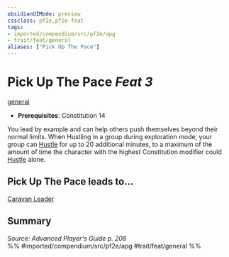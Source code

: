 ```yaml
---
obsidianUIMode: preview
cssclass: pf2e,pf2e-feat
tags:
- imported/compendium/src/pf2e/apg
- trait/feat/general
aliases: ["Pick Up The Pace"]
---
```

# Pick Up The Pace  *Feat 3*  
[general](general.md)  

- **Prerequisites**: Constitution 14

You lead by example and can help others push themselves beyond their normal limits. When Hustling in a group during exploration mode, your group can [Hustle](hustle.md) for up to 20 additional minutes, to a maximum of the amount of time the character with the highest Constitution modifier could [Hustle](hustle.md) alone.

## Pick Up The Pace leads to...

[Caravan Leader](caravan-leader-apg.md)

## Summary

*Source: Advanced Player's Guide p. 208*  
%% #imported/compendium/src/pf2e/apg #trait/feat/general %%